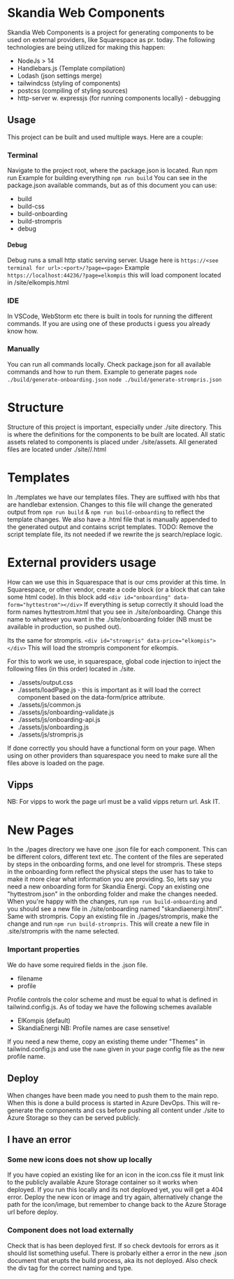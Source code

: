 # Skandia Web Components

Skandia Web Components is a project for generating components to be used on external providers, like Squarespace as pr. today.
The following technologies are being utilized for making this happen:
* NodeJs > 14
* Handlebars.js (Template compilation)
* Lodash (json settings merge)
* tailwindcss (styling of components)
* postcss (compiling of styling sources)
* http-server w. expressjs (for running components locally) - debugging

## Usage
This project can be built and used multiple ways. Here are a couple:
### Terminal
Navigate to the project root, where the package.json is located. Run npm run <desired command>
Example for building everything
`npm run build`
You can see in the package.json available commands, but as of this document you can use:
* build
* build-css
* build-onboarding
* build-strompris
* debug

#### Debug
Debug runs a small http static serving server. Usage here is 
`https://<see terminal for url>:<port>/?page=<page>`
Example
`https://localhost:44236/?page=elkompis` this will load component located in /site/elkompis.html

### IDE
In VSCode, WebStorm etc there is built in tools for running the different commands. If you are using one of these products i guess you already know how.

### Manually 
You can run all commands locally. Check package.json for all available commands and how to run them. 
Example to generate pages
`node ./build/generate-onboarding.json`
`node ./build/generate-strompris.json`

# Structure
Structure of this project is important, especially under ./site directory. 
This is where the definitions for the components to be built are located.
All static assets related to components is placed under ./site/assets. 
All generated files are located under ./site/<type>/<name>.html

# Templates
In ./templates we have our templates files. They are suffixed with hbs that are handlebar extension. 
Changes to this file will change the generated output from `npm run build` & `npm run build-onboarding` to reflect the template changes. 
We also have a .html file that is manually appended to the generated output and contains script templates.
TODO: Remove the script template file, its not needed if we rewrite the js search/replace logic.

# External providers usage
How can we use this in Squarespace that is our cms provider at this time. 
In Squarespace, or other vendor, create a code block (or a block that can take some html code).
In this block add `<div id="onboarding" data-form="hyttestrom"></div>`
If everything is setup correctly it should load the form names hyttestrom.html that you see in ./site/onboarding.
Change this name to whatever you want in the ./site/onboarding folder (NB must be available in production, so pushed out).

Its the same for strompris. 
`<div id="strompris" data-price="elkompis"></div>`
This will load the strompris component for elkompis.

For this to work we use, in squarespace, global code injection to inject the following files (in this order) located in ./site.
* ./assets/output.css
* ./assets/loadPage.js - this is important as it will load the correct component based on the data-form/price attribute.
* ./assets/js/common.js
* ./assets/js/onboarding-validate.js
* ./assets/js/onboarding-api.js
* ./assets/js/onboarding.js
* ./assets/js/strompris.js

If done correctly you should have a functional form on your page. When using on other providers than squarespace you need to make sure all the files above is loaded on the page.

## Vipps
NB: For vipps to work the page url must be a valid vipps return url. Ask IT. 

# New Pages
In the ./pages directory we have one .json file for each component. 
This can be different colors, different text etc. 
The content of the files are seperated by steps in the onboarding forms, and one level for strompris.
These steps in the onboarding form reflect the physical steps the user has to take to make it more clear what information you are providing.
So, lets say you need a new onboarding form for Skandia Energi. Copy an existing one "hyttestrom.json" in the onbording folder and make the changes needed.
When you're happy with the changes, run `npm run build-onboarding` and you should see a new file in ./site/onboarding named "skandiaenergi.html".
Same with strompris. Copy an existing file in ./pages/strompris, make the change and run `npm run build-strompris`. This will create a new file in .site/strompris with the name selected.

### Important properties
We do have some required fields in the .json file. 
* filename
* profile 

Profile controls the color scheme and must be equal to what is defined in tailwind.config.js.
As of today we have the following schemes available
* ElKompis (default)
* SkandiaEnergi
NB: Profile names are case sensetive!

If you need a new theme, copy an existing theme under "Themes" in tailwind.config.js and use the `name` given in your page config file as the new profile name.

## Deploy
When changes have been made you need to push them to the main repo. When this is done a build process is started in Azure DevOps.
This will re-generate the components and css before pushing all content under ./site to Azure Storage so they can be served publicly. 

## I have an error
### Some new icons does not show up locally
If you have copied an existing like for an icon in the icon.css file it must link to the publicly available Azure Storage container so it works when deployed.
If you run this locally and its not deployed yet, you will get a 404 error. Deploy the new icon or image and try again, alternatively change the path for the icon/image, but remember to change back to the Azure Storage url before deploy.

### Component does not load externally
Check that is has been deployed first. If so check devtools for errors as it should list something useful. There is probarly either a error in the new .json document that erupts the build process, aka its not deployed.
Also check the div tag for the correct naming and type. 